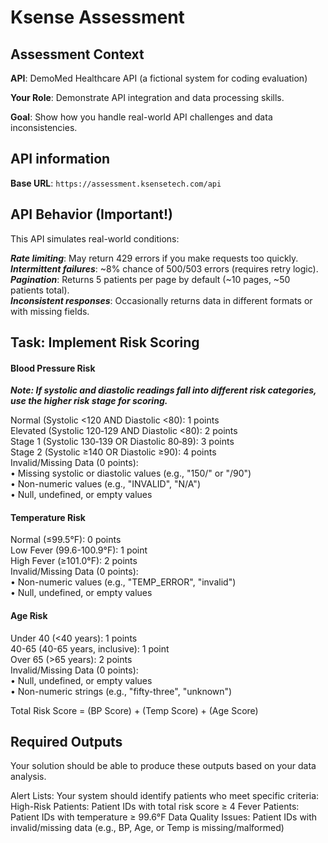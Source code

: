 # Ksense Assessment

## Assessment Context

**API**: DemoMed Healthcare API (a fictional system for coding evaluation)

**Your Role**: Demonstrate API integration and data processing skills.

**Goal**: Show how you handle real-world API challenges and data inconsistencies.

## API information

**Base URL**: `https://assessment.ksensetech.com/api`

## API Behavior (Important!)

This API simulates real-world conditions:

**_Rate limiting_**: May return 429 errors if you make requests too quickly.<br>
**_Intermittent failures_**: ~8% chance of 500/503 errors (requires retry logic).<br>
**_Pagination_**: Returns 5 patients per page by default (~10 pages, ~50 patients total).<br>
**_Inconsistent responses_**: Occasionally returns data in different formats or with missing fields.

## Task: Implement Risk Scoring

#### Blood Pressure Risk

**_Note: If systolic and diastolic readings fall into different risk categories, use the higher risk stage for scoring._**

Normal (Systolic <120 AND Diastolic <80): 1 points<br>
Elevated (Systolic 120‑129 AND Diastolic <80): 2 points<br>
Stage 1 (Systolic 130‑139 OR Diastolic 80‑89): 3 points<br>
Stage 2 (Systolic ≥140 OR Diastolic ≥90): 4 points<br>
Invalid/Missing Data (0 points):<br>
• Missing systolic or diastolic values (e.g., "150/" or "/90")<br>
• Non-numeric values (e.g., "INVALID", "N/A")<br>
• Null, undefined, or empty values<br>

#### Temperature Risk

Normal (≤99.5°F): 0 points<br>
Low Fever (99.6-100.9°F): 1 point<br>
High Fever (≥‮0.101‬°F): 2 points<br>
Invalid/Missing Data (0 points):<br>
• Non-numeric values (e.g., "TEMP_ERROR", "invalid")<br>
• Null, undefined, or empty values<br>

#### Age Risk

Under 40 (<40 years): 1 points<br>
40-65 (40-65 years, inclusive): 1 point<br>
Over 65 (>65 years): 2 points<br>
Invalid/Missing Data (0 points):<br>
• Null, undefined, or empty values<br>
• Non-numeric strings (e.g., "fifty-three", "unknown")<br>

Total Risk Score = (BP Score) + (Temp Score) + (Age Score)

## Required Outputs

Your solution should be able to produce these outputs based on your data analysis.

Alert Lists: Your system should identify patients who meet specific criteria:
High-Risk Patients: Patient IDs with total risk score ≥ 4
Fever Patients: Patient IDs with temperature ≥ 99.6°F
Data Quality Issues: Patient IDs with invalid/missing data (e.g., BP, Age, or Temp is missing/malformed)
